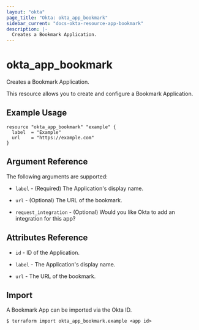 ```yaml
---
layout: "okta"
page_title: "Okta: okta_app_bookmark"
sidebar_current: "docs-okta-resource-app-bookmark"
description: |-
  Creates a Bookmark Application.
---
```


# okta_app_bookmark

Creates a Bookmark Application.

This resource allows you to create and configure a Bookmark Application.

## Example Usage

```hcl
resource "okta_app_bookmark" "example" {
  label  = "Example"
  url    = "https://example.com"
}
```

## Argument Reference

The following arguments are supported:

* `label` - (Required) The Application's display name.

* `url` - (Optional) The URL of the bookmark.

* `request_integration` - (Optional) Would you like Okta to add an integration for this app?

## Attributes Reference

* `id` - ID of the Application.

* `label` - The Application's display name.

* `url` - The URL of the bookmark.

## Import

A Bookmark App can be imported via the Okta ID.

```
$ terraform import okta_app_bookmark.example <app id>
```
